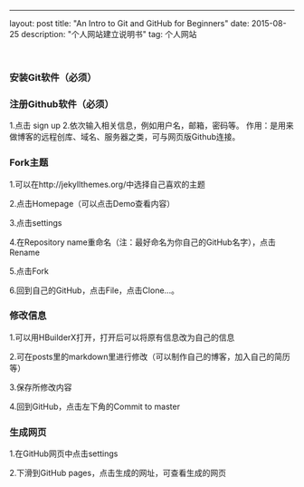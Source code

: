 ---
layout: post
title: "An Intro to Git and GitHub for Beginners"
date: 2015-08-25 
description: "个人网站建立说明书"
tag: 个人网站

​    

### 安装Git软件（必须）         

### 注册Github软件（必须）     
1.点击 sign up
2.依次输入相关信息，例如用户名，邮箱，密码等。
作用：是用来做博客的远程创库、域名、服务器之类，可与网页版Github连接。

### Fork主题
1.可以在http://jekyllthemes.org/中选择自己喜欢的主题

2.点击Homepage（可以点击Demo查看内容）

3.点击settings

4.在Repository name重命名（注：最好命名为你自己的GitHub名字），点击Rename

5.点击Fork

6.回到自己的GitHub，点击File，点击Clone...。

### 修改信息
1.可以用HBuilderX打开，打开后可以将原有信息改为自己的信息

2.可在posts里的markdown里进行修改（可以制作自己的博客，加入自己的简历等）

3.保存所修改内容

4.回到GitHub，点击左下角的Commit to master



### 生成网页
1.在GitHub网页中点击settings

2.下滑到GitHub pages，点击生成的网址，可查看生成的网页
	